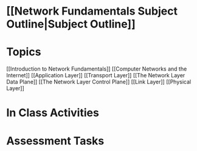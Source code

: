 # [[Network Fundamentals Subject Outline|Subject Outline]]
# Topics
[[Introduction to Network Fundamentals]]
[[Computer Networks and the Internet]]
[[Application Layer]]
[[Transport Layer]]
[[The Network Layer Data Plane]]
[[The Network Layer Control Plane]]
[[Link Layer]]
[[Physical Layer]]
# In Class Activities
# Assessment Tasks
